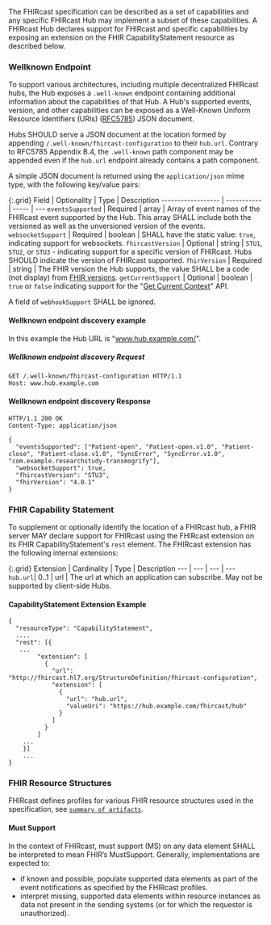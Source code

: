 The FHIRcast specification can be described as a set of capabilities and any specific FHIRcast Hub may implement a subset of these capabilities. A FHIRcast Hub declares support for FHIRcast and specific capabilities by exposing an extension on the FHIR CapabilityStatement resource as described below. 


### Wellknown Endpoint

To support various architectures, including multiple decentralized FHIRcast hubs, the Hub exposes a `.well-known` endpoint containing additional information about the capabilities of that Hub. A Hub's supported events, version, and other capabilities can be exposed as a Well-Known Uniform Resource Identifiers (URIs) ([RFC5785](https://tools.ietf.org/html/rfc5785)) JSON document.

Hubs SHOULD serve a JSON document at the location formed by appending `/.well-known/fhircast-configuration` to their `hub.url`. Contrary to RFC5785 Appendix B.4, the `.well-known` path component may be appended even if the `hub.url` endpoint already contains a path component.

A simple JSON document is returned using the `application/json` mime type, with the following key/value pairs:

{:.grid}
Field              | Optionality | Type  | Description
------------------ | ----------- | ----- | ---
`eventsSupported`  | Required    | array | Array of event names of the FHIRcast event supported by the Hub. This array SHALL include both the versioned as well as the unversioned version of the events.
`websocketSupport` | Required    | boolean | SHALL have the static value: `true`, indicating support for websockets.
`fhircastVersion`  | Optional | string | `STU1`, `STU2`, or `STU3` - indicating support for a specific version of FHIRcast. Hubs SHOULD indicate the version of FHIRcast supported.
`fhirVersion` | Required | string | The FHIR version the Hub supports, the value SHALL be a code (not display) from [FHIR versions](http://hl7.org/fhir/ValueSet/FHIR-version).
`getCurrentSupport` | Optional | boolean | `true` or `false` indicating support for the "[Get Current Context](2-9-GetCurrentContext.html)" API.

A field of `webhookSupport` SHALL be ignored.

#### Wellknown endpoint discovery example

In this example the Hub URL is "www.hub.example.com/".

##### Wellknown endpoint discovery Request

```text
GET /.well-known/fhircast-configuration HTTP/1.1
Host: www.hub.example.com
```

#### Wellknown endpoint discovery Response

```text
HTTP/1.1 200 OK
Content-Type: application/json

{
  "eventsSupported": ["Patient-open", "Patient-open.v1.0", "Patient-close", "Patient-close.v1.0", "SyncError", "SyncError.v1.0", "com.example.researchstudy-transmogrify"],
  "websocketSupport": true,
  "fhircastVersion": "STU3",
  "fhirVersion": "4.0.1"
}
```

### FHIR Capability Statement

To supplement or optionally identify the location of a FHIRcast hub, a FHIR server MAY declare support for FHIRcast using the FHIRcast extension on its FHIR CapabilityStatement's `rest` element. The FHIRcast extension has the following internal extensions:

{:.grid}
Extension | Cardinality | Type | Description
--- | --- | --- | ---
`hub.url`| 0..1 | url | The url at which an application can subscribe. May not be supported by client-side Hubs.

#### CapabilityStatement Extension Example 

```text
{
  "resourceType": "CapabilityStatement",
  ....
  "rest": [{
   ...
        "extension": [
          {
            "url": "http://fhircast.hl7.org/StructureDefinition/fhircast-configuration",
            "extension": [
              {
                "url": "hub.url",
                "valueUri": "https://hub.example.com/fhircast/hub"
              }
            ]
          }
        ]      
    ...
    }]
    ...
}
```
### FHIR Resource Structures
FHIRcast defines profiles for various FHIR resource structures used in the specification, see [`summary of artifacts`](artifacts.html).

#### Must Support
In the context of FHIRcast, must support (MS) on any data element SHALL be interpreted to mean FHIR’s MustSupport. Generally, implementations are expected to:
* if known and possible, populate supported data elements as part of the event notifications as specified by the FHIRcast profiles.
* interpret missing, supported data elements within resource instances as data not present in the sending systems (or for which the requestor is unauthorized).